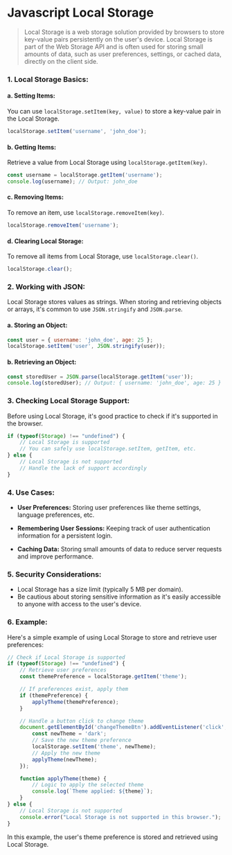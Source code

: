 # Javascript Local Storage

> Local Storage is a web storage solution provided by browsers to store key-value pairs persistently on the user's device. Local Storage is part of the Web Storage API and is often used for storing small amounts of data, such as user preferences, settings, or cached data, directly on the client side. 


### 1. **Local Storage Basics:**

#### a. **Setting Items:**
You can use `localStorage.setItem(key, value)` to store a key-value pair in the Local Storage.

```javascript
localStorage.setItem('username', 'john_doe');
```

#### b. **Getting Items:**
Retrieve a value from Local Storage using `localStorage.getItem(key)`.

```javascript
const username = localStorage.getItem('username');
console.log(username); // Output: john_doe
```

#### c. **Removing Items:**
To remove an item, use `localStorage.removeItem(key)`.

```javascript
localStorage.removeItem('username');
```

#### d. **Clearing Local Storage:**
To remove all items from Local Storage, use `localStorage.clear()`.

```javascript
localStorage.clear();
```

### 2. **Working with JSON:**
Local Storage stores values as strings. When storing and retrieving objects or arrays, it's common to use `JSON.stringify` and `JSON.parse`.

#### a. **Storing an Object:**
```javascript
const user = { username: 'john_doe', age: 25 };
localStorage.setItem('user', JSON.stringify(user));
```

#### b. **Retrieving an Object:**
```javascript
const storedUser = JSON.parse(localStorage.getItem('user'));
console.log(storedUser); // Output: { username: 'john_doe', age: 25 }
```

### 3. **Checking Local Storage Support:**
Before using Local Storage, it's good practice to check if it's supported in the browser.

```javascript
if (typeof(Storage) !== "undefined") {
    // Local Storage is supported
    // You can safely use localStorage.setItem, getItem, etc.
} else {
    // Local Storage is not supported
    // Handle the lack of support accordingly
}
```

### 4. **Use Cases:**
- **User Preferences:**
  Storing user preferences like theme settings, language preferences, etc.

- **Remembering User Sessions:**
  Keeping track of user authentication information for a persistent login.

- **Caching Data:**
  Storing small amounts of data to reduce server requests and improve performance.

### 5. **Security Considerations:**
- Local Storage has a size limit (typically 5 MB per domain).
- Be cautious about storing sensitive information as it's easily accessible to anyone with access to the user's device.

### 6. **Example:**
Here's a simple example of using Local Storage to store and retrieve user preferences:

```javascript
// Check if Local Storage is supported
if (typeof(Storage) !== "undefined") {
    // Retrieve user preferences
    const themePreference = localStorage.getItem('theme');

    // If preferences exist, apply them
    if (themePreference) {
        applyTheme(themePreference);
    }

    // Handle a button click to change theme
    document.getElementById('changeThemeBtn').addEventListener('click', function() {
        const newTheme = 'dark';
        // Save the new theme preference
        localStorage.setItem('theme', newTheme);
        // Apply the new theme
        applyTheme(newTheme);
    });

    function applyTheme(theme) {
        // Logic to apply the selected theme
        console.log(`Theme applied: ${theme}`);
    }
} else {
    // Local Storage is not supported
    console.error("Local Storage is not supported in this browser.");
}
```

In this example, the user's theme preference is stored and retrieved using Local Storage.